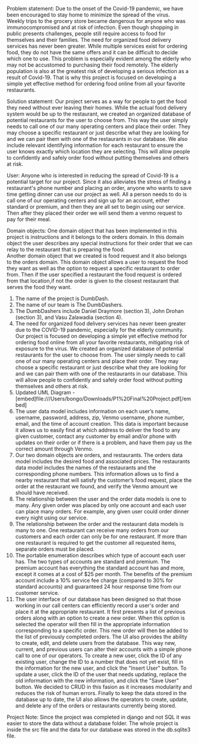 Problem statement:
	Due to the onset of the Covid-19 pandemic, we have been encouraged to stay home to minimize the spread of the virus.  
  Weekly trips to the grocery store became dangerous for anyone who was immunocompromised and at risk of infection. 
  Even though shopping in public presents challenges, people still require access to food for themselves and their families. 
  The need for organized food delivery services has never been greater. 
  While multiple services exist for ordering food, they do not have the same offers and it can be difficult to decide which one to use. 
  This problem is especially evident among the elderly who may not be accustomed to purchasing their food remotely. 
  The elderly population is also at the greatest risk of developing a serious infection as a result of Covid-19. 
  That is why this project is focused on developing a simple yet effective method for ordering food online from all your favorite restaurants. 

Solution statement:
	Our project serves as a way for people to get the food they need without ever leaving their homes. 
  While the actual food delivery system would be up to the restaurant, we created an organized database of potential restaurants for the user to choose from. 
  This way the user simply needs to call one of our many operating centers and place their order. 
  They may choose a specific restaurant or just describe what they are looking for and we can pair them with one of the restaurants in our database. 
  We also include relevant identifying information for each restaurant to ensure the user knows exactly which location they are selecting. 
  This will allow people to confidently and safely order food without putting themselves and others at risk. 

User:
	Anyone who is interested in reducing the spread of Covid-19 is a potential target for our project. 
  Since it also alleviates the stress of finding a restaurant's phone number and placing an order, anyone who wants to save time getting dinner can use our project as well. 
  All a person needs to do is call one of our operating centers and sign up for an account, either standard or premium, and then they are all set to begin using our service. 
  Then after they placed their order we will send them a venmo request to pay for their meal. 

Domain objects:
	One domain object that has been implemented in this project is instructions and it belongs to the orders domain. 
  In this domain object the user describes any special instructions for their order that we can relay to the restaurant that is preparing the food.  
  Another domain object that we created is food request and it also belongs to the orders domain.
  This domain object allows a user to request the food they want as well as the option to request a specific restaurant to order from.
  Then if the user specified a restaurant the food request is ordered from that location,if not the order is given to the closest restaurant that serves the food they want. 

1. The name of the project is DumbDash.
2. The name of our team is The DumbDashers.
3. The DumbDashers include Daniel Draymore (section 3), John Drohan (section 3), and Vasu Zalawadia (section 4).
4. The need for organized food delivery services has never been greater due to the COVID-19 pandemic, especially for the elderly community. 
  Our project is focused on developing a simple yet effective method for ordering food online from all your favorite restaurants, mitigating risk of exposure to the virus. 
  We created an organized database of potential restaurants for the user to choose from. 
  The user simply needs to call one of our many operating centers and place their order. 
  They may choose a specific restaurant or just describe what they are looking for and we can pair them with one of the restaurants in our database. 
  This will allow people to confidently and safely order food without putting themselves and others at risk.
5. Updated UML Diagram - [embed]file:///Users/bongo/Downloads/P1%20Final%20Project.pdf[/embed]
6. The user data model includes information on each user’s name, username, password, address, zip, Venmo username, phone number, email, and the time of account creation. 
  This data is important because it allows us to easily find at which address to deliver the food to any given customer, contact any customer by email and/or phone with updates on their order or if there is a problem, and have them pay us the correct amount through Venmo.
7. Our two domain objects are orders, and restaurants. 
  The orders data model includes the desired food and associated prices. 
  The restaurants data model includes the names of the restaurants and the corresponding phone numbers. 
  This information allows us to find a nearby restaurant that will satisfy the customer’s food request, place the order at the restaurant we found, and verify the Venmo amount we should have received.
8. The relationship between the user and the order data models is one to many. 
  Any given order was placed by only one account and each user can place many orders. 
  For example, any given user could order dinner every night using our service.
9. The relationship between the order and the restaurant data models is many to one. 
  One restaurant can receive many orders from our customers and each order can only be for one restaurant. 
  If more than one restaurant is required to get the customer all requested items, separate orders must be placed.
10. The portable enumeration describes which type of account each user has. 
  The two types of accounts are standard and premium. 
  The premium account has everything the standard account has and more, except it comes at a cost of $25 per month. 
  The benefits of the premium account include a 10% service fee charge (compared to 30% for standard accounts) and guaranteed 24 hour response time from our customer service.
11. The user interface of our database has been designed so that those working in our call centers can efficiently record a user's order and place it at the appropriate restaurant.
  It first presents a list of previous orders along with an option to create a new order.
  When this option is selected the operator will then fill in the appropriate information corresponding to a specific order. 
  This new order will then be added to the list of previously completed orders. 
  The UI also provides the ability to create, edit, and delete users from the database. 
  This way new, current, and previous users can alter their accounts with a simple phone call to one of our operators. 
  To create a new user, click the ID of any existing user, change the ID to a number that does not yet exist, fill in the information for the new user, and click the "Insert User" button.
  To update a user, click the ID of the user that needs updating, replace the old information with the new information, and click the "Save User" button.
  We decided to CRUD in this fasion as it increases modularity and reduces the risk of human errors.
  Finally to keep the data stored in the database up to date, the UI also allows the operators to create, update, and delete any of the orders or restaurants currently being stored. 

Project Note:
Since the project was completed in django and not SQL it was easier to store the data without a database folder. The whole project is inside the src file and the
data for our database was stored in the db.sqlite3 file.



